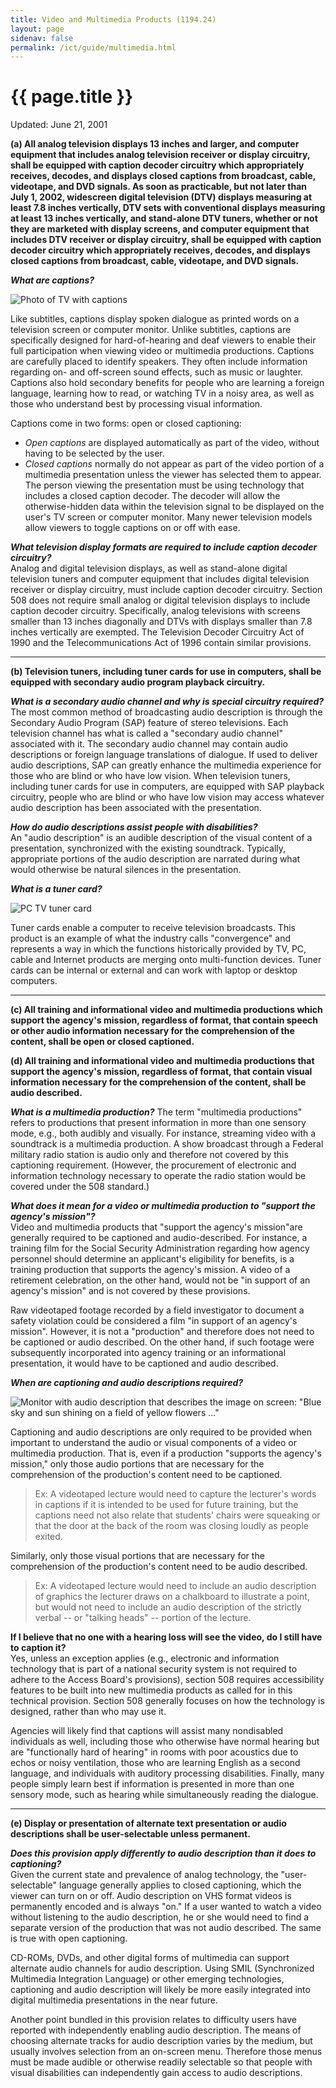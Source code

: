 ```yaml
---
title: Video and Multimedia Products (1194.24)
layout: page
sidenav: false
permalink: /ict/guide/multimedia.html
---
```


# {{ page.title }}

Updated: June 21, 2001

**(a) All analog television displays 13 inches and larger, and computer equipment that includes analog television receiver or display circuitry, shall be equipped with caption decoder circuitry which appropriately receives, decodes, and displays closed captions from broadcast, cable, videotape, and DVD signals. As soon as practicable, but not later than July 1, 2002, widescreen digital television (DTV) displays measuring at least 7.8 inches vertically, DTV sets with conventional displays measuring at least 13 inches vertically, and stand-alone DTV tuners, whether or not they are marketed with display screens, and computer equipment that includes DTV receiver or display circuitry, shall be equipped with caption decoder circuitry which appropriately receives, decodes, and displays closed captions from broadcast, cable, videotape, and DVD signals.**

***What are captions?***

![Photo of TV with captions](./images/tv.jpg)

Like subtitles, captions display spoken dialogue as printed words on a television screen or computer monitor. Unlike subtitles, captions are specifically designed for hard-of-hearing and deaf viewers to enable their full participation when viewing video or multimedia productions. Captions are carefully placed to identify speakers. They often include information regarding on- and off-screen sound effects, such as music or laughter. Captions also hold secondary benefits for people who are learning a foreign language, learning how to read, or watching TV in a noisy area, as well as those who understand best by processing visual information.

Captions come in two forms: open or closed captioning:

-   *Open captions* are displayed automatically as part of the video, without having to be selected by the user.
-   *Closed captions* normally do not appear as part of the video portion of a multimedia presentation unless the viewer has selected them to appear. The person viewing the presentation must be using technology that includes a closed caption decoder. The decoder will allow the otherwise-hidden data within the television signal to be displayed on the user's TV screen or computer monitor. Many newer television models allow viewers to toggle captions on or off with ease.

***What television display formats are required to include caption decoder circuitry?***\
Analog and digital television displays, as well as stand-alone digital television tuners and computer equipment that includes digital television receiver or display circuitry, must include caption decoder circuitry. Section 508 does not require small analog or digital television displays to include caption decoder circuitry. Specifically, analog televisions with screens smaller than 13 inches diagonally and DTVs with displays smaller than 7.8 inches vertically are exempted. The Television Decoder Circuitry Act of 1990 and the Telecommunications Act of 1996 contain similar provisions.

* * * * *

**(b) Television tuners, including tuner cards for use in computers, shall be equipped with secondary audio program playback circuitry.**

***What is a secondary audio channel and why is special circuitry required?***\
The most common method of broadcasting audio description is through the Secondary Audio Program (SAP) feature of stereo televisions. Each television channel has what is called a "secondary audio channel" associated with it. The secondary audio channel may contain audio descriptions or foreign language translations of dialogue. If used to deliver audio descriptions, SAP can greatly enhance the multimedia experience for those who are blind or who have low vision. When television tuners, including tuner cards for use in computers, are equipped with SAP playback circuitry, people who are blind or who have low vision may access whatever audio description has been associated with the presentation.

***How do audio descriptions assist people with disabilities?***\
An "audio description" is an audible description of the visual content of a presentation, synchronized with the existing soundtrack. Typically, appropriate portions of the audio description are narrated during what would otherwise be natural silences in the presentation.

***What is a tuner card?***

![PC TV tuner card](./images/tvcard.jpg)

Tuner cards enable a computer to receive television broadcasts. This product is an example of what the industry calls "convergence" and represents a way in which the functions historically provided by TV, PC, cable and Internet products are merging onto multi-function devices. Tuner cards can be internal or external and can work with laptop or desktop computers.

* * * * *

**(c) All training and informational video and multimedia productions which support the agency's mission, regardless of format, that contain speech or other audio information necessary for the comprehension of the content, shall be open or closed captioned.**

**(d) All training and informational video and multimedia productions that support the agency's mission, regardless of format, that contain visual information necessary for the comprehension of the content, shall be audio described.**

***What is a multimedia production?***
The term "multimedia productions" refers to productions that present information in more than one sensory mode, e.g., both audibly and visually. For instance, streaming video with a soundtrack is a multimedia production. A show broadcast through a Federal military radio station is audio only and therefore not covered by this captioning requirement. (However, the procurement of electronic and information technology necessary to operate the radio station would be covered under the 508 standard.)

***What does it mean for a video or multimedia production to "support the agency's mission"?***\
Video and multimedia products that "support the agency's mission"are generally required to be captioned and audio-described. For instance, a training film for the Social Security Administration regarding how agency personnel should determine an applicant's eligibility for benefits, is a training production that supports the agency's mission. A video of a retirement celebration, on the other hand, would not be "in support of an agency's mission" and is not covered by these provisions.

Raw videotaped footage recorded by a field investigator to document a safety violation could be considered a film "in support of an agency's mission". However, it is not a "production" and therefore does not need to be captioned or audio described. On the other hand, if such footage were subsequently incorporated into agency training or an informational presentation, it would have to be captioned and audio described.

***When are captioning and audio descriptions required?***

![Monitor with audio description that describes the image on screen: "Blue sky and sun shining on a field of yellow flowers ..."](./images/tv-audio.jpg)

Captioning and audio descriptions are only required to be provided when important to understand the audio or visual components of a video or multimedia production. That is, even if a production "supports the agency's mission," only those audio portions that are necessary for the comprehension of the production's content need to be captioned.

> Ex: A videotaped lecture would need to capture the lecturer's words in captions if it is intended to be used for future training, but the captions need not also relate that students' chairs were squeaking or that the door at the back of the room was closing loudly as people exited.

Similarly, only those visual portions that are necessary for the comprehension of the production's content need to be audio described.

> Ex: A videotaped lecture would need to include an audio description of graphics the lecturer draws on a chalkboard to illustrate a point, but would not need to include an audio description of the strictly verbal -- or "talking heads" -- portion of the lecture.

**If I believe that no one with a hearing loss will see the video, do I still have to caption it?**\
Yes, unless an exception applies (e.g., electronic and information technology that is part of a national security system is not required to adhere to the Access Board's provisions), section 508 requires accessibility features to be built into new multimedia products as called for in this technical provision. Section 508 generally focuses on how the technology is designed, rather than who may use it.

Agencies will likely find that captions will assist many nondisabled individuals as well, including those who otherwise have normal hearing but are "functionally hard of hearing" in rooms with poor acoustics due to echos or noisy ventilation, those who are learning English as a second language, and individuals with auditory processing disabilities. Finally, many people simply learn best if information is presented in more than one sensory mode, such as hearing while simultaneously reading the dialogue.

* * * * *

**(e) Display or presentation of alternate text presentation or audio descriptions shall be user-selectable unless permanent.**

***Does this provision apply differently to audio description than it does to captioning?***\
Given the current state and prevalence of analog technology, the "user-selectable" language generally applies to closed captioning, which the viewer can turn on or off. Audio description on VHS format videos is permanently encoded and is always "on." If a user wanted to watch a video without listening to the audio description, he or she would need to find a separate version of the production that was not audio described. The same is true with open captioning.

CD-ROMs, DVDs, and other digital forms of multimedia can support alternate audio channels for audio description. Using SMIL (Synchronized Multimedia Integration Language) or other emerging technologies, captioning and audio description will likely be more easily integrated into digital multimedia presentations in the near future.

Another point bundled in this provision relates to difficulty users have reported with independently enabling audio description. The means of choosing alternate tracks for audio description varies by the medium, but usually involves selection from an on-screen menu. Therefore those menus must be made audible or otherwise readily selectable so that people with visual disabilities can independently gain access to audio descriptions.
